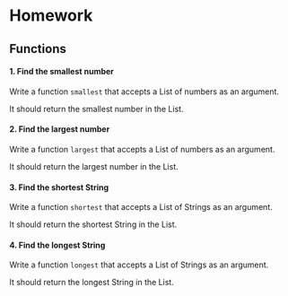 # Homework
## Functions

#### 1. Find the smallest number

Write a function `smallest` that accepts a List of numbers as an argument.

It should return the smallest number in the List.

#### 2. Find the largest number

Write a function `largest` that accepts a List of numbers as an argument.

It should return the largest number in the List.

#### 3. Find the shortest String

Write a function `shortest` that accepts a List of Strings as an argument.

It should return the shortest String in the List.

#### 4. Find the longest String

Write a function `longest` that accepts a List of Strings as an argument.

It should return the longest String in the List.



